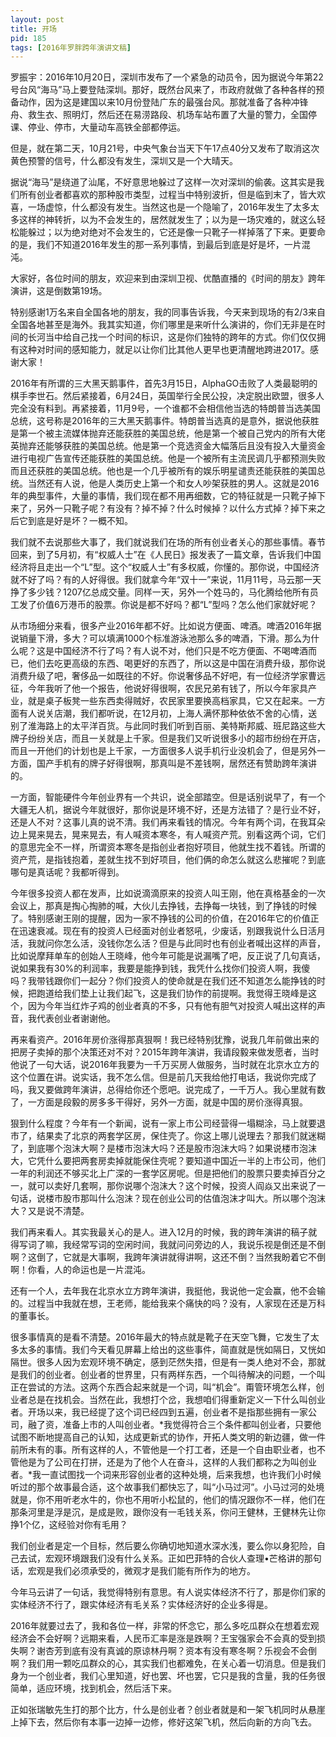 ```yaml
---
layout: post
title: 开场
pid: 185
tags: [2016年罗胖跨年演讲文稿]
---
```

罗振宇：2016年10月20日，深圳市发布了一个紧急的动员令，因为据说今年第22号台风“海马”马上要登陆深圳。那好，既然台风来了，市政府就做了各种各样的预备动作，因为这是建国以来10月份登陆广东的最强台风。那就准备了各种冲锋舟、救生衣、照明灯，然后还在易涝路段、机场车站布置了大量的警力，全国停课、停业、停市，大量动车高铁全部都停运。

但是，就在第二天，10月21号，中央气象台当天下午17点40分又发布了取消这次黄色预警的信号，什么都没有发生，深圳又是一个大晴天。

据说“海马”是绕道了汕尾，不好意思地躲过了这样一次对深圳的偷袭。这其实是我们所有创业者都喜欢的那种股市类型，过程当中特别波折，但是临到末了，皆大欢喜，一场虚惊，什么都没有发生。当然这也是一个隐喻了，2016年发生了太多太多这样的神转折，以为不会发生的，居然就发生了；以为是一场灾难的，就这么轻松能躲过；以为绝对绝对不会发生的，它还是像一只靴子一样掉落了下来。更要命的是，我们不知道2016年发生的那一系列事情，到最后到底是好是坏，一片混沌。

大家好，各位时间的朋友，欢迎来到由深圳卫视、优酷直播的《时间的朋友》跨年演讲，这是倒数第19场。

特别感谢1万名来自全国各地的朋友，我的同事告诉我，今天来到现场的有2/3来自全国各地甚至是海外。我其实知道，你们哪里是来听什么演讲的，你们无非是在时间的长河当中给自己找一个时间的标识，这是你们独特的跨年的方式。你们仅仅拥有这种对时间的感知能力，就足以让你们比其他人更早也更清醒地跨进2017。感谢大家！

2016年有所谓的三大黑天鹅事件，首先3月15日，AlphaGO击败了人类最聪明的棋手李世石。然后紧接着，6月24日，英国举行全民公投，决定脱出欧盟，很多人完全没有料到。再紧接着，11月9号，一个谁都不会相信他当选的特朗普当选美国总统，这号称是2016年的三大黑天鹅事件。特朗普当选真的是意外，据说他获胜是第一个被主流媒体抛弃还能获胜的美国总统，他是第一个被自己党内的所有大佬英抛弃还能够获胜的美国总统。他是第一个竞选资金大幅落后且没有投入大量资金进行电视广告宣传还能获胜的美国总统。他是一个被所有主流民调几乎都预测失败而且还获胜的美国总统。他也是一个几乎被所有的娱乐明星谴责还能获胜的美国总统。当然还有人说，他是人类历史上第一个和女人吵架获胜的男人。这就是2016年的典型事件，大量的事情，我们现在都不用再细数，它的特征就是一只靴子掉下来了，另外一只靴子呢？有没有？掉不掉？什么时候掉？以什么方式掉？掉下来之后它到底是好是坏？一概不知。

我们就不去说那些大事了，我们就说我们在场的所有创业者关心的那些事情。春节回来，到了5月初，有“权威人士”在《人民日》报发表了一篇文章，告诉我们中国经济将且走出一个“L”型。这个“权威人士”有多权威，你懂的。那你说，中国经济就不好了吗？有的人好得很。我们就拿今年“双十一”来说，11月11号，马云那一天挣了多少钱？1207亿总成交量。同样一天，另外一个姓马的，马化腾给他所有员工发了价值6万港币的股票。你说是都不好吗？都“L”型吗？怎么他们家就好呢？


从市场细分来看，很多产业2016年都不好。比如说方便面、啤酒。啤酒2016年据说销量下滑，多大？可以填满1000个标准游泳池那么多的啤酒，下滑。那么为什么呢？这是中国经济不行了吗？有人说不对，他们只是不吃方便面、不喝啤酒而已，他们去吃更高级的东西、喝更好的东西了，所以这是中国在消费升级，那你说消费升级了吧，奢侈品一如既往的不好。你说奢侈品不好吧，有一位经济学家曹远征，今年我听了他一个报告，他说好得很啊，农民兄弟有钱了，所以今年家具产业，就是桌子板凳一些东西卖得贼好，农民家里要换高档家具，它又在起来。一方面有人说关店潮，我们都听说，在12月初，上海人满怀那种依依不舍的心情，送别了淮海路上的太平洋百货。与此同时我们听到百丽、美特斯邦威、班尼路这些大牌子纷纷关店，而且一关就是上千家。但是我们又听说很多小的超市纷纷在开店，而且一开他们的计划也是上千家，一方面很多人说手机行业没机会了，但是另外一方面，国产手机有的牌子好得很啊，那真叫是不差钱啊，居然还有赞助跨年演讲的。

一方面，智能硬件今年创业界有一个共识，说全部踏空。但是话别说早了，有一个大疆无人机，据说今年就很好，那你说是环境不好，还是方法错了？是行业不好，还是人不对？这事儿真的说不清。我们再来看钱的情况。今年有两个词，在我耳朵边上晃来晃去，晃来晃去，有人喊资本寒冬，有人喊资产荒。别看这两个词，它们的意思完全不一样，所谓资本寒冬是指创业者抱好项目，他就生找不着钱。所谓的资产荒，是指钱抱着，差就生找不到好项目，他们俩的命怎么就这么悲摧呢？到底哪句是真话呢？我都听得到。

今年很多投资人都在发声，比如说滴滴原来的投资人叫王刚，他在真格基金的一次会议上，那真是掏心掏肺的喊，大伙儿去挣钱，去挣每一块钱，到了挣钱的时候了。特别感谢王刚的提醒，因为一家不挣钱的公司的价值，在2016年它的价值正在迅速衰减。现在有的投资人已经面对创业者怒吼，少废话，别跟我说什么日活月活，我就问你怎么活，没钱你怎么活？但是与此同时也有创业者喊出这样的声音，比如说摩拜单车的创始人王晓峰，他今年可能是说漏嘴了吧，反正说了几句真话，说如果我有30%的利润率，我要是能挣到钱，我凭什么找你们投资人啊，我傻吗？我带钱跟你们一起分？你们投资人的使命就是在我们还不知道怎么能挣钱的时候，把跑道给我们垫上让我们起飞，这是我们协作的前提啊。我觉得王晓峰是这个，因为今年当红炸子鸡的创业者真的不多，只有他有胆气对投资人喊出这样的声音，我代表创业者谢谢他。

再来看资产。2016年房价涨得那真狠啊！我已经特别犹豫，说我几年前做出来的把房子卖掉的那个决策还对不对？2015年跨年演讲，我请段毅来做发愿者，当时他说了一句大话，说2016年我要为一千万买房人做服务，当时就在北京水立方的这个位置在讲。说实话，我不怎么信。但是前几天我给他打电话，我说你完成了吗，我又要做跨年演讲，总得给你还个愿吧。说完成了，一千万人。我心里就有数了，一方面是段毅的房多多干得好，另外一方面，就是中国的房价涨得真狠。

狠到什么程度？今年有一个新闻，说有一家上市公司经营得一塌糊涂，马上就要退市了，结果卖了北京的两套学区房，保住壳了。你这上哪儿说理去？那我们就迷糊了，到底哪个泡沫大啊？是楼市泡沫大吗？还是股市泡沫大吗？如果说楼市泡沫大，它凭什么要把两套房卖掉就能保住壳呢？要知道中国近一半的上市公司，他们一年的利润还不够买北上广深的一套学区房呢。但是把他们的股票只要卖掉百分之一，就可以卖好几套啊，那你说哪个泡沫大？这个时候，投资人阎焱又出来说了一句话，说楼市股市那叫什么泡沫？现在创业公司的估值泡沫才叫大。所以哪个泡沫大？又是说不清楚。

我们再来看人。其实我最关心的是人。进入12月的时候，我的跨年演讲的稿子就得写词了嘛，我经常写词的空闲时间，我就问问旁边的人，我说乐视是倒还是不倒啊？这倒了，它就是大事啊，我跨年演讲就得讲啊，这还不倒？当然我盼着它不倒啊！你看，人的命运也是一片混沌。

还有一个人，去年我在北京水立方跨年演讲，我挺他，我说他一定会赢，他不会输的。过程当中我就在想，王老师，能给我来个痛快的吗？没有，人家现在还是万科的董事长。

很多事情真的是看不清楚。2016年最大的特点就是靴子在天空飞舞，它发生了太多太多的事情。我们今天看见屏幕上给出的这些事件，简直就是恍如隔日，又恍如隔世。很多人因为宏观环境不确定，感到茫然失措，但是有一类人绝对不会，那就是我们的创业者。创业者的世界里，只有两样东西，一个叫待解决的问题，一个叫正在尝试的方法。这两个东西合起来就是一个词，叫“机会”。甭管环境怎么样，创业者总是在找机会。当然在此，我想打个岔，我想咱们得重新定义一下什么叫创业者。开场以来，我已经提了这个词已经四到五遍，创业者不是指那些拥有一家公司，融了资，准备上市的人叫创业者。*我觉得符合三个条件都叫创业者，只要他试图不断地提高自己的认知，达成更新式的协作，开拓人类文明的新边疆，做一件前所未有的事。所有这样的人，不管他是一个打工者，还是一个自由职业者，也不管他是为了公司在打拼，还是为了他个人在奋斗，这样的人我们都称之为叫创业者。*我一直试图找一个词来形容创业者的这种处境，后来我想，也许我们小时候听过的那个故事最合适，这个故事我们都快忘了，叫“小马过河”。小马过河的处境就是，你不用听老水牛的，你也不用听小松鼠的，他们的情况跟你不一样，他们在那条河里是浮是沉，是成是败，跟你没有一毛钱关系，你问王健林，王健林先让你挣1个亿，这经验对你有毛用？

我们创业者是定一个目标，然后要么你确切地知道水深水浅，要么你以身犯险，自己去试，宏观环境跟我们没有什么关系。正如巴菲特的合伙人查理•芒格讲的那句话，宏观是我们必须承受的，微观才是我们能有所作为的地方。

今年马云讲了一句话，我觉得特别有意思。有人说实体经济不行了，那是你们家的实体经济不行了，跟实体经济有毛关系？实体经济好的企业多得是。

2016年就要过去了，我和各位一样，非常的怀念它，那么多吃瓜群众在想着宏观经济会不会好啊？远期来看，人民币汇率是涨是跌啊？王宝强家会不会真的受到损失啊？谢杏芳到底有没有真诚的原谅林丹啊？资本有没有寒冬啊？乐视会不会倒啊？我们用一颗吃瓜群众的心，其实我们也都难免，在关心着一切消息。但是我们身为一个创业者，我们心里知道，好也罢、坏也罢，它只是我的含量，我的任务很简单，适应环境，找到机会，然后活下来。

正如张瑞敏先生打的那个比方，什么是创业者？创业者就是和一架飞机同时从悬崖上掉下去，然后你有本事一边掉一边修，修好这架飞机，然后向新的方向飞去。
